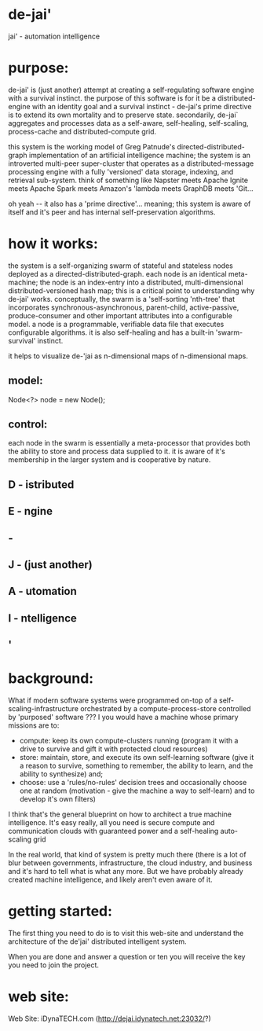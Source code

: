 
# de-jai'
jai' - automation intelligence

# purpose: 
de-jai' is (just another) attempt at creating a self-regulating software engine with a survival instinct. the purpose of this software is for it be a distributed-engine with an identity goal and a survival instinct - de-jai's prime directive is to extend its own mortality and to preserve state.  secondarily, de-jai\` aggregates and processes data as a self-aware, self-healing, self-scaling,  process-cache and distributed-compute grid. 

this system is the working model of Greg Patnude's directed-distributed-graph implementation of an artificial intelligence machine; the system is an introverted multi-peer super-cluster that operates as a distributed-message processing engine with a fully 'versioned' data storage, indexing, and retrieval sub-system. think of something like Napster meets Apache Ignite meets Apache Spark meets Amazon's 'lambda meets GraphDB meets 'Git...  

oh yeah -- it also has a 'prime directive'... meaning; this system is aware of itself and it's peer and has internal self-preservation algorithms.

# how it works:
the system is a self-organizing swarm of stateful and stateless nodes deployed as a directed-distributed-graph. each node is an identical meta-machine; the node is an index-entry into a distributed, multi-dimensional distributed-versioned hash map; this is a critical point to understanding why de-jai' works. conceptually, the swarm is a 'self-sorting 'nth-tree' that incorporates synchronous-asynchronous, parent-child, active-passive, produce-consumer and other important attributes into a configurable model. a node is a programmable, verifiable data file that executes configurable algorithms. it is also self-healing and has a built-in 'swarm-survival' instinct.

it helps to visualize de-'jai as n-dimensional maps of n-dimensional maps.

## model:
Node<?> node = new Node<Node>();

## control:
each node in the swarm is essentially a meta-processor that provides both the ability to store and process data supplied to it. it is aware of it's membership in the larger system and is cooperative by nature.      


## D - istributed
## E - ngine
## -
## J - (just another) 
## A - utomation
## I - ntelligence
## '

# background:
What if modern software systems were programmed on-top of a self-scaling-infrastructure orchestrated by a compute-process-store controlled by 'purposed' software ??? I you would have a machine whose primary missions are to:

* compute: keep its own compute-clusters running (program it with a drive to survive and gift it with protected cloud resources)
* store: maintain, store,  and execute its own self-learning software (give it a reason to survive, something to remember, the ability to learn, and the ability to synthesize)
and;
* choose: use a 'rules/no-rules'  decision trees and occasionally choose one at random  (motivation - give the machine a way to self-learn) and to develop it's own filters)

I think that's the general blueprint on how to architect a true machine intelligence.  It's easy really, all you need is secure compute and communication clouds with guaranteed power and a self-healing auto-scaling grid

In the real world, that kind of system is pretty much there (there is a lot of blur between governments, infrastructure, the cloud industry, and business and it's hard to tell what is what any more. But we have probably already created machine intelligence, and likely aren't even aware of it.

# getting started: 
The first thing you need to do is to visit this web-site and understand the architecture of the de'jai' distributed intelligent system. 

When you are done and answer a question or ten you will receive the key you need to join the project.   

# web site:
Web Site: iDynaTECH.com (http://dejai.idynatech.net:23032/?)
 